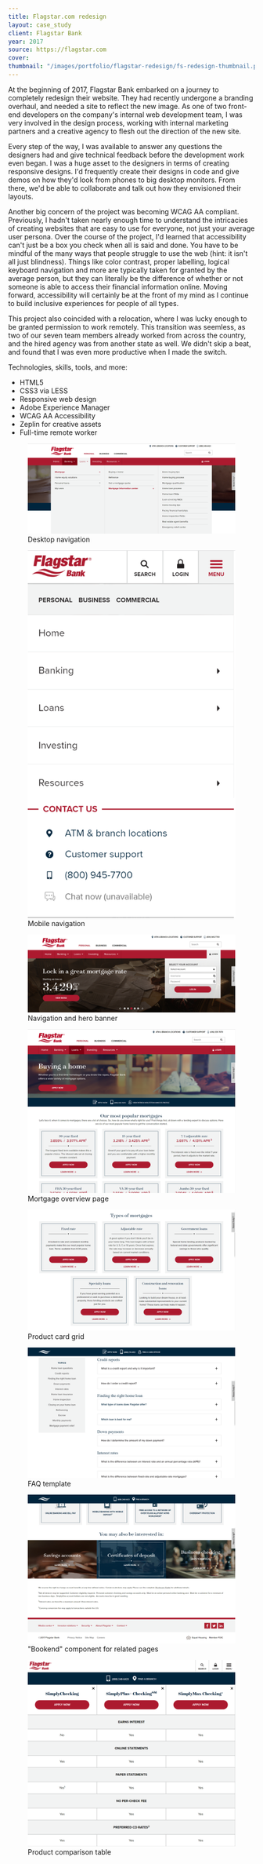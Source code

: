 ```yaml
---
title: Flagstar.com redesign
layout: case_study
client: Flagstar Bank
year: 2017
source: https://flagstar.com
cover: 
thumbnail: "/images/portfolio/flagstar-redesign/fs-redesign-thumbnail.png"
---
```


At the beginning of 2017, Flagstar Bank embarked on a journey to completely redesign their website. They had recently undergone a branding overhaul, and needed a site to reflect the new image. As one of two front-end developers on the company's internal web development team, I was very involved in the design process, working with internal marketing partners and a creative agency to flesh out the direction of the new site.

Every step of the way, I was available to answer any questions the designers had and give technical feedback before the development work even began. I was a huge asset to the designers in terms of creating responsive designs. I'd frequently create their designs in code and give demos on how they'd look from phones to big desktop monitors. From there, we'd be able to collaborate and talk out how they envisioned their layouts.

Another big concern of the project was becoming WCAG AA compliant. Previously, I hadn't taken nearly enough time to understand the intricacies of creating websites that are easy to use for everyone, not just your average user persona. Over the course of the project, I'd learned that accessibility can't just be a box you check when all is said and done. You have to be mindful of the many ways that people struggle to use the web (hint: it isn't all just blindness). Things like color contrast, proper labelling, logical keyboard navigation and more are typically taken for granted by the average person, but they can literally be the difference of whether or not someone is able to access their financial information online. Moving forward, accessibility will certainly be at the front of my mind as I continue to build inclusive experiences for people of all types.

This project also coincided with a relocation, where I was lucky enough to be granted permission to work remotely. This transition was seemless, as two of our seven team members already worked from across the country, and the hired agency was from another state as well. We didn't skip a beat, and found that I was even more productive when I made the switch.

Technologies, skills, tools, and more:
* HTML5
* CSS3 via LESS
* Responsive web design
* Adobe Experience Manager
* WCAG AA Accessibility
* Zeplin for creative assets
* Full-time remote worker

<figure class="left">
	<img src="/images/portfolio/flagstar-redesign/fs-nav-exp-desktop.png" alt="Flagstar navigation on desktop">
	<figcaption>Desktop navigation</figcaption>
</figure>

<figure class="left">
	<img src="/images/portfolio/flagstar-redesign/fs-nav-mobile.png" alt="Flagstar navigation on mobile">
	<figcaption>Mobile navigation</figcaption>
</figure>

<figure class="left">
	<img src="/images/portfolio/flagstar-redesign/fs-nav-hero-desktop.png" alt="Flagstar navigation with hero banner">
	<figcaption>Navigation and hero banner</figcaption>
</figure>

<figure class="left">
	<img src="/images/portfolio/flagstar-redesign/fs-mortgage-desktop.png" alt="Flagstar mortgage overview page">
	<figcaption>Mortgage overview page</figcaption>
</figure>

<figure class="left">
	<img src="/images/portfolio/flagstar-redesign/fs-product-card-grid.png" alt="Flagstar product card grid">
	<figcaption>Product card grid</figcaption>
</figure>

<figure class="left">
	<img src="/images/portfolio/flagstar-redesign/fs-faqs.png" alt="Flagstar frequently asked questions template">
	<figcaption>FAQ template</figcaption>
</figure>

<figure class="left">
	<img src="/images/portfolio/flagstar-redesign/fs-bookend-desktop.png" alt="Flagstar bookend component">
	<figcaption>"Bookend" component for related pages</figcaption>
</figure>

<figure class="left">
	<img src="/images/portfolio/flagstar-redesign/fs-comparison-table.png" alt="Flagstar product comparison table">
	<figcaption>Product comparison table</figcaption>
</figure>
